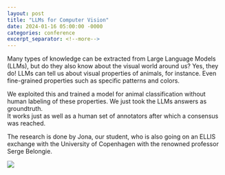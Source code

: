 ```yaml
---
layout: post
title: "LLMs for Computer Vision"
date: 2024-01-16 05:00:00 -0000
categories: conference
excerpt_separator: <!--more-->
---
```


Many types of knowledge can be extracted from Large Language Models (LLMs), but do they also know about the visual world around us? 
Yes, they do! LLMs can tell us about visual properties of animals, for instance. 
Even fine-grained properties such as specific patterns and colors. 

We exploited this and trained a model for animal classification without human labeling of these properties. 
We just took the LLMs answers as groundtruth.  
It works just as well as a human set of annotators after which a consensus was reached. 

The research is done by Jona, our student, who is also going on an ELLIS exchange 
with the University of Copenhagen with the renowned professor Serge Belongie. 

<img src="https://gertjanburghouts.github.io/pictures/llms_for_cv.jpg">
